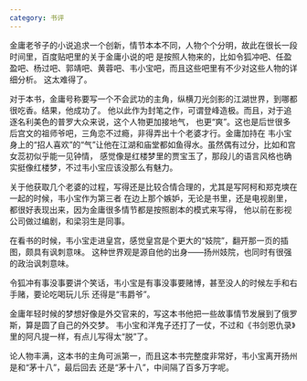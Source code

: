 ```yaml
---
category: 书评
---
```

金庸老爷子的小说追求一个创新，情节本本不同，人物个个分明，故此在很长一段时间里，百度贴吧里的关于金庸小说的吧
是按照人物来的，比如令狐冲吧、任盈盈吧、杨过吧、郭靖吧、黄蓉吧、韦小宝吧，而且这些吧里有不少对这些人物的详细分析。
这太难得了。

对于本书，金庸号称要写一个不会武功的主角，纵横刀光剑影的江湖世界，到哪都很吃香。结果，他成功了。
他以此作为封笔之作，可谓登峰造极。而且，对于追逐名利美色的普罗大众来说，这个人物更加接地气，
也更“爽”。这也是后世很多后宫文的祖师爷吧，三角恋不过瘾，非得弄出十个老婆才行。金庸加持在
韦小宝身上的“招人喜欢”的“气”让他在江湖和庙堂都如鱼得水。虽然偶有过分，比如和宫女蕊初似乎能一见钟情，
感觉像是红楼梦里的贾宝玉了，那段儿的语言风格也确实挺像红楼梦，不过韦小宝应该没那么有魅力。

关于他获取几个老婆的过程，写得还是比较合情合理的，尤其是写阿柯和郑克塽在一起的时候，韦小宝作为第三者
在边上那个嫉妒，无论是书里，还是电视剧里，都很好表现出来，因为金庸很多情节都是按照剧本的模式来写得，
他以前在影视公司做过编剧，和梁羽生是同事。

在看书的时候，韦小宝走进皇宫，感觉皇宫是个更大的“妓院”，翻开那一页的插图，颇具有讽刺意味。
这种世界观是源自他的出身——扬州妓院，也同时有很强的政治讽刺意味。

令狐冲有事没事要讲个笑话，韦小宝是有事没事要赌博，甚至没人的时候左手和右手赌，要论吃喝玩儿乐
还得是“韦爵爷”。

金庸年轻时候的梦想好像是外交官来的，写这本书他把一些故事情节发展到了俄罗斯，算是圆了自己的外交梦。
韦小宝和洋鬼子还打了一仗，不过和《书剑恩仇录》里的阿凡提一样，有点儿写得太“脱”了。

论人物丰满，这本书的主角可派第一，而且这本书完整度非常好，韦小宝离开扬州是和“茅十八”，最后回去
还是“茅十八”，中间隔了百多万字呢。
